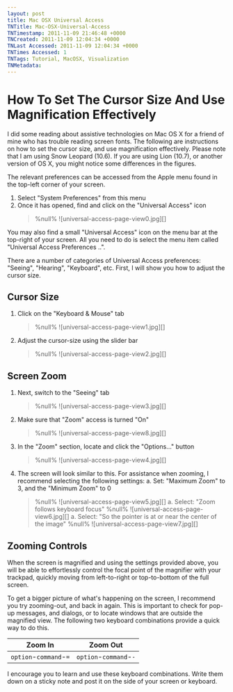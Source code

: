 ```yaml
---
layout: post
title: Mac OSX Universal Access
TNTitle: Mac-OSX-Universal-Access
TNTimestamp: 2011-11-09 21:46:48 +0000
TNCreated: 2011-11-09 12:04:34 +0000
TNLast Accessed: 2011-11-09 12:04:34 +0000
TNTimes Accessed: 1
TNTags: Tutorial, MacOSX, Visualization
TNMetadata:
---
```



# How To Set The Cursor Size And Use Magnification Effectively

I did some reading about assistive technologies on Mac OS X for a friend of mine who has trouble reading screen fonts.  The following are instructions on how to set the cursor size, and use magnification effectively.  Please note that I am using Snow Leopard (10.6).  If you are using Lion (10.7), or another version of OS X, you might notice some differences in the figures.

The relevant preferences can be accessed from the Apple menu found in the top-left corner of your screen.

1. Select "System Preferences" from this menu
1. Once it has opened, find and click on the "Universal Access" icon
   > %null%
   > ![universal-access-page-view0.jpg][]

You may also find a small "Universal Access" icon on the menu bar at the top-right of your screen.  All you need to do is select the menu item called "Universal Access Preferences ..".

There are a number of categories of Universal Access preferences: "Seeing", "Hearing", "Keyboard", etc.  First, I will show you how to adjust the cursor size.

## Cursor Size

1. Click on the "Keyboard & Mouse" tab
   > %null%
   > ![universal-access-page-view1.jpg][]
1. Adjust the cursor-size using the slider bar
   > %null%
   > ![universal-access-page-view2.jpg][]

## Screen Zoom

1. Next, switch to the "Seeing" tab
   > %null%
   > ![universal-access-page-view3.jpg][]
1. Make sure that "Zoom" access is turned "On"
   > %null%
   > ![universal-access-page-view8.jpg][]
1. In the "Zoom" section, locate and click the "Options..." button
   > %null%
   > ![universal-access-page-view4.jpg][]
1. The screen will look similar to this.  For assistance when zooming, I recommend selecting the following settings:
   a. Set: "Maximum Zoom" to 3, and the "Minimum Zoom" to 0
      > %null%
      > ![universal-access-page-view5.jpg][]
   a. Select: "Zoom follows keyboard focus"
      > %null%
      > ![universal-access-page-view6.jpg][]
   a. Select: "So the pointer is at or near the center of the image"
      > %null%
      > ![universal-access-page-view7.jpg][]

## Zooming Controls

When the screen is magnified and using the settings provided above, you will be able to effortlessly control the focal point of the magnifier with your trackpad, quickly moving from left-to-right or top-to-bottom of the full screen. 

To get a bigger picture of what's happening on the screen, I recommend you try zooming-out, and back in again.  This is important to check for pop-up messages, and dialogs, or to locate windows that are outside the magnified view.  The following two keyboard combinations provide a quick way to do this.

| Zoom In                | Zoom Out               |
|------------------------|------------------------|
| `option`-`command`-`=` | `option`-`command`-`-` |

I encourage you to learn and use these keyboard combinations.  Write them down on a sticky note and post it on the side of your screen or keyboard.




